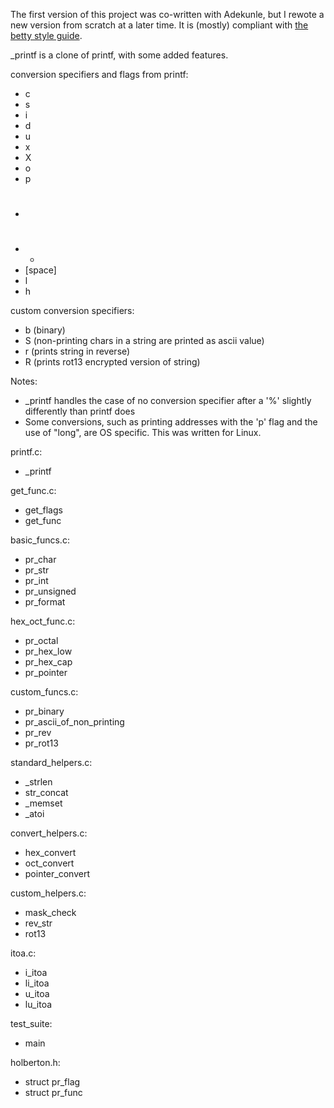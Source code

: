The first version of this project was co-written with Adekunle, but I rewote a new version from scratch at a later time. 
It is (mostly) compliant with [the betty style guide](https://github.com/holbertonschool/Betty/wiki).

_printf is a clone of printf, with some added features.

conversion specifiers and flags from printf:
* c
* s
* i
* d
* u
* x
* X
* o
* p
* #
* +
* [space]
* l
* h

custom conversion specifiers:
* b (binary)
* S (non-printing chars in a string are printed as ascii value)
* r (prints string in reverse)
* R (prints rot13 encrypted version of string)

Notes:
* _printf handles the case of no conversion specifier after a '%' slightly differently than printf does
* Some conversions, such as printing addresses with the 'p' flag and the use of "long", are OS specific. This was written for Linux.

printf.c:
* _printf

get_func.c:
* get_flags
* get_func

basic_funcs.c:
* pr_char
* pr_str
* pr_int
* pr_unsigned
* pr_format

hex_oct_func.c:
* pr_octal
* pr_hex_low
* pr_hex_cap
* pr_pointer

custom_funcs.c:
* pr_binary
* pr_ascii_of_non_printing
* pr_rev
* pr_rot13

standard_helpers.c:
* _strlen
* str_concat
* _memset
* _atoi

convert_helpers.c:
* hex_convert
* oct_convert
* pointer_convert

custom_helpers.c:
* mask_check
* rev_str
* rot13

itoa.c:
* i_itoa
* li_itoa
* u_itoa
* lu_itoa

test_suite:
* main

holberton.h:
* struct pr_flag
* struct pr_func